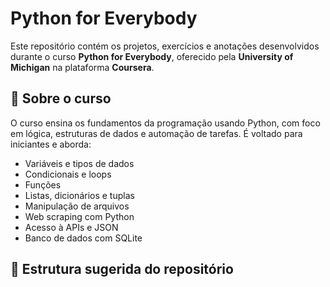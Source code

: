 # Python for Everybody

Este repositório contém os projetos, exercícios e anotações desenvolvidos durante o curso **Python for Everybody**, oferecido pela **University of Michigan** na plataforma **Coursera**.

## 🚀 Sobre o curso

O curso ensina os fundamentos da programação usando Python, com foco em lógica, estruturas de dados e automação de tarefas. É voltado para iniciantes e aborda:

- Variáveis e tipos de dados
- Condicionais e loops
- Funções
- Listas, dicionários e tuplas
- Manipulação de arquivos
- Web scraping com Python
- Acesso à APIs e JSON
- Banco de dados com SQLite

## 📁 Estrutura sugerida do repositório

